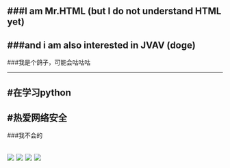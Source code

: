 ###I am Mr.HTML (but I do not understand HTML yet)
-----------
###and i am also interested in JVAV (doge)
-----------

###我是个鸽子，可能会咕咕咕

------------
#在学习python
-------------
#热爱网络安全
-----------
###我不会的 

![](https://img.shields.io/badge/-Python-3776ab?style=flat-square&logo=python&logoColor=fff) ![](https://img.shields.io/badge/-C%2b%2b-cc961c?style=flat-square&logo=C%2b%2b&logoColor=fff) ![](https://img.shields.io/badge/-C-FFC0CB?style=flat-square&logo=C&logoColor=fff) ![](https://img.shields.io/badge/-HTML5-e34f26?style=flat-square&logo=HTML5&logoColor=fff) 
------------

